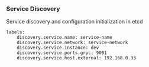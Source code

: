 ### Service Discovery

Service discovery and configuration initialization in etcd

```
labels:
    discovery.service.name: service-name
    discovery.service.network: service-network
    discovery.service.instance: dev
    discovery.service.ports.grpc: 9001
    discovery.service.host.external: 192.168.0.33
```